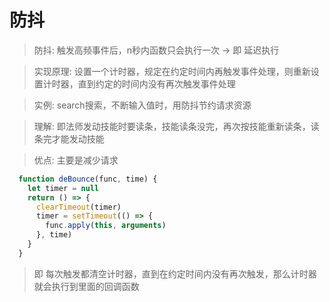 # 防抖
>防抖: 触发高频事件后，n秒内函数只会执行一次 -> 即 延迟执行

>实现原理:
设置一个计时器，规定在约定时间内再触发事件处理，则重新设置计时器，直到约定的时间内没有再次触发事件处理

>实例: search搜索，不断输入值时，用防抖节约请求资源

>理解: 即法师发动技能时要读条，技能读条没完，再次按技能重新读条，读条完才能发动技能

>优点: 主要是减少请求

```js
  function deBounce(func, time) {
    let timer = null
    return () => {
      clearTimeout(timer)
      timer = setTimeout(() => {
        func.apply(this, arguments)
      }, time)
    }
  }
```
>即 每次触发都清空计时器，直到在约定时间内没有再次触发，那么计时器就会执行到里面的回调函数
